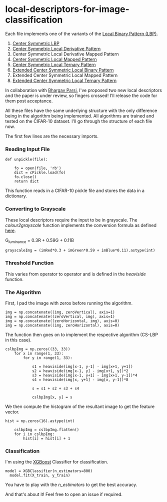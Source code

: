 # local-descriptors-for-image-classification

Each file implements one of the variants of the [Local Binary Pattern (LBP)](http://jultika.oulu.fi/files/isbn9514270762.pdf).

1. [Center Symmetric LBP](http://www.ee.oulu.fi/mvg/files/pdf/pdf_750.pdf)
2. [Center Symmetric Local Derivative Pattern](https://ieeexplore.ieee.org/document/6011859/) 
3. Center Symmetric Local Derivative Mapped Pattern
4. [Center Symmetric Local Mapped Pattern](https://dl.acm.org/citation.cfm?id=2554895)
5. [Center Symmetric Local Ternary Pattern](https://www.computer.org/csdl/proceedings/cvpr/2010/6984/00/05540195-abs.html)
6. [Extended Center Symmetric Local Binary Pattern](https://hal.archives-ouvertes.fr/hal-01227955/document)
7. Extended Center Symmetric Local Mapped Pattern
8. [Extended Center Symmetric Local Ternary Pattern](https://link.springer.com/chapter/10.1007/978-3-642-23321-0_56)

In collaboration with [Bhargav Parsi](https://bhargav265.github.io/bhargavparsi/), I've proposed two new local descriptors and the paper is under review, so fingers crossed! I'll release the code for them post acceptance.

All these files have the same underlying structure with the only difference being in the algorithm being implemented.
All algorithms are trained and tested on the CIFAR-10 dataset.
I'll go through the structure of each file now.

The first few lines are the necessary imports.

### Reading Input File

    def unpickle(file):
	
        fo = open(file, 'rb')
        dict = cPickle.load(fo)
        fo.close()
        return dict
        
This function reads in a CIFAR-10 pickle file and stores the data in a dictionary.

### Converting to Grayscale

These local descriptors require the input to be in grayscale. The *colour2grayscale* function implements the conversion formula as defined [here](http://journals.plos.org/plosone/article?id=10.1371/journal.pone.0029740).

G<sub>luminance</sub> = 0.3R + 0.59G + 0.11B

    grayscaleImg = (imRed*0.3 + imGreen*0.59 + imBlue*0.11).astype(int)


### Threshold Function

This varies from operator to operator and is defined in the *heaviside* function.

### The Algorithm

First, I pad the image with zeros before running the algorithm. 

    img = np.concatenate((img, zeroVertical), axis=1)
    img = np.concatenate((zeroVertical, img), axis=1)
    img = np.concatenate((zeroHorizontal, img), axis=0)
    img = np.concatenate((img, zeroHorizontal), axis=0)

The function then goes on to implement the respective algorithm (CS-LBP in this case). 

    cslbpImg = np.zeros((33, 33))
		for x in range(1, 33):
			for y in range(1, 33):
				
				s1 = heaviside(img[x-1, y-1] - img[x+1, y+1])
				s2 = heaviside(img[x-1, y] - img[x+1, y])*2 
				s3 = heaviside(img[x-1, y+1] - img[x+1, y-1])*4 
				s4 = heaviside(img[x, y+1] - img[x, y-1])*8

				s = s1 + s2 + s3 + s4

				cslbpImg[x, y] = s

We then compute the histogram of the resultant image to get the feature vector.

    hist = np.zeros(16).astype(int)

		cslbpImg = cslbpImg.flatten()
		for i in cslbpImg:
			hist[i] = hist[i] + 1

### Classification

I'm using the [XGBoost](https://xgboost.readthedocs.io/en/latest/) Classifier for classification.

    model = XGBClassifier(n_estimators=800)
	  model.fit(X_train, y_train)

You have to play with the *n_estimators* to get the best accuracy.

And that's about it! Feel free to open an issue if required.
